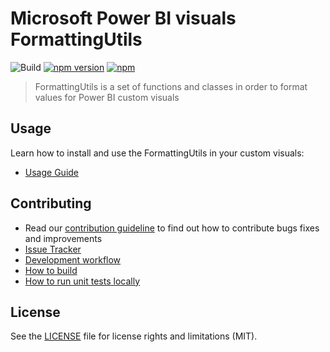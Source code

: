 # Microsoft Power BI visuals FormattingUtils
![Build](https://github.com/microsoft/powerbi-visuals-utils-formattingutils/workflows/build/badge.svg) [![npm version](https://img.shields.io/npm/v/powerbi-visuals-utils-formattingutils.svg)](https://www.npmjs.com/package/powerbi-visuals-utils-formattingutils) [![npm](https://img.shields.io/npm/dm/powerbi-visuals-utils-formattingutils.svg)](https://www.npmjs.com/package/powerbi-visuals-utils-formattingutils)

> FormattingUtils is a set of functions and classes in order to format values for Power BI custom visuals

## Usage
Learn how to install and use the FormattingUtils in your custom visuals:
* [Usage Guide](https://docs.microsoft.com/en-us/power-bi/developer/visuals/utils-formatting)

## Contributing
* Read our [contribution guideline](./CONTRIBUTING.md) to find out how to contribute bugs fixes and improvements
* [Issue Tracker](https://github.com/Microsoft/powerbi-visuals-utils-formattingutils/issues)
* [Development workflow](./docs/dev/development-workflow.md)
* [How to build](./docs/dev/development-workflow.md#how-to-build)
* [How to run unit tests locally](./docs/dev/development-workflow.md#how-to-run-unit-tests-locally)

## License
See the [LICENSE](./LICENSE) file for license rights and limitations (MIT).
